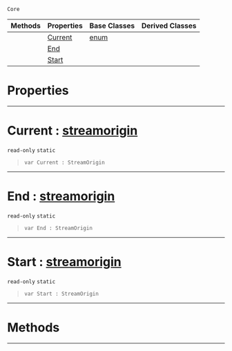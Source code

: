  `Core`

|Methods|Properties|Base Classes|Derived Classes|
|---|---|---|---|
| |[ Current](https://github.com/zeroengineteam/ZeroDocs/code_reference/zilch_base_types/streamorigin.markdown#current-zero-engine-docu)|[enum](https://github.com/zeroengineteam/ZeroDocs/code_reference/zilch_base_types/enum.markdown)| |
| |[ End](https://github.com/zeroengineteam/ZeroDocs/code_reference/zilch_base_types/streamorigin.markdown#end-zero-engine-document)| | |
| |[ Start](https://github.com/zeroengineteam/ZeroDocs/code_reference/zilch_base_types/streamorigin.markdown#start-zero-engine-docume)| | |


 #  Properties


---  
 #  Current : [streamorigin](https://github.com/zeroengineteam/ZeroDocs/code_reference/zilch_base_types/streamorigin.markdown)

 `read-only` `static`

> 
> ``` lang=cpp, name=Zilch
> var Current : StreamOrigin


---  
 #  End : [streamorigin](https://github.com/zeroengineteam/ZeroDocs/code_reference/zilch_base_types/streamorigin.markdown)

 `read-only` `static`

> 
> ``` lang=cpp, name=Zilch
> var End : StreamOrigin


---  
 #  Start : [streamorigin](https://github.com/zeroengineteam/ZeroDocs/code_reference/zilch_base_types/streamorigin.markdown)

 `read-only` `static`

> 
> ``` lang=cpp, name=Zilch
> var Start : StreamOrigin


---  
 #  Methods


---  
 

 